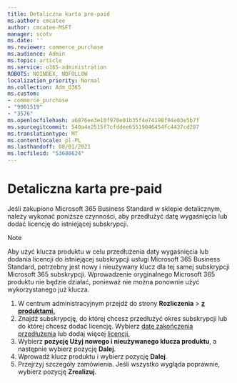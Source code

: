 ```yaml
---
title: Detaliczna karta pre-paid
ms.author: cmcatee
author: cmcatee-MSFT
manager: scotv
ms.date: ''
ms.reviewer: commerce_purchase
ms.audience: Admin
ms.topic: article
ms.service: o365-administration
ROBOTS: NOINDEX, NOFOLLOW
localization_priority: Normal
ms.collection: Adm_O365
ms.custom:
- commerce_purchase
- "9001519"
- "3576"
ms.openlocfilehash: a6876ee3e10f970e01b35f4e74198f94e03e5b7f
ms.sourcegitcommit: 540a4e2515f7cfddee65519046454fc4437cd287
ms.translationtype: MT
ms.contentlocale: pl-PL
ms.lasthandoff: 08/01/2021
ms.locfileid: "53688624"
---
```

# <a name="retail-prepaid-card"></a>Detaliczna karta pre-paid

Jeśli zakupiono Microsoft 365 Business Standard w sklepie detalicznym, należy wykonać poniższe czynności, aby przedłużyć datę wygaśnięcia lub dodać licencję do istniejącej subskrypcji.

> [!NOTE]
> Aby użyć klucza produktu w celu przedłużenia daty wygaśnięcia lub dodania licencji do istniejącej subskrypcji usługi Microsoft 365 Business Standard, potrzebny jest nowy i nieużywany klucz dla tej samej subskrypcji Microsoft 365 subskrypcji. Wprowadzenie oryginalnego Microsoft 365 produktu nie będzie działać, ponieważ nie można ponownie użyć wykorzystanego już klucza.

1. W centrum administracyjnym przejdź do strony **Rozliczenia**  >  **[z produktami.](https://go.microsoft.com/fwlink/p/?linkid=842054)**
2. Znajdź subskrypcję, do której chcesz przedłużyć okres subskrypcji lub do której chcesz dodać licencję. Wybierz [datę zakończenia przedłużenia](https://go.microsoft.com/fwlink/p/?linkid=842054) lub dodaj więcej [licencji.](https://go.microsoft.com/fwlink/p/?linkid=842054)
3. Wybierz **pozycję Użyj nowego i nieużywanego klucza produktu**, a następnie wybierz pozycję **Dalej**.
4. Wprowadź klucz produktu i wybierz pozycję **Dalej**.
5. Przejrzyj szczegóły zamówienia. Jeśli wszystko wygląda poprawnie, wybierz pozycję **Zrealizuj**.